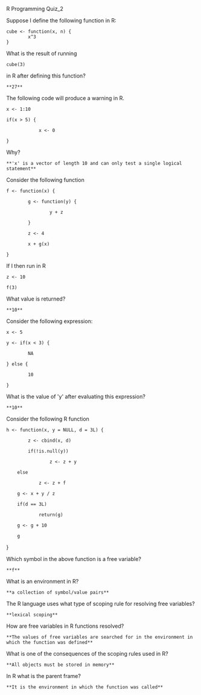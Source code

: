 R Programming Quiz_2

 
Suppose I define the following function in R:

	cube <- function(x, n) {
        	x^3
	}
What is the result of running

	cube(3)

in R after defining this function?

	**27**

The following code will produce a warning in R.

	x <- 1:10

	if(x > 5) {

        		x <- 0

	}

Why?

	**'x' is a vector of length 10 and can only test a single logical statement**


Consider the following function


	f <- function(x) {

        	g <- function(y) {

                	y + z

        	}

        	z <- 4

        	x + g(x)

	}
	
If I then run in R

	z <- 10

	f(3)


What value is returned?

	**10**

Consider the following expression:

	x <- 5

	y <- if(x < 3) {

        	NA

	} else {

        	10

	}

What is the value of 'y' after evaluating this expression?

	**10**

Consider the following R function

	h <- function(x, y = NULL, d = 3L) {

        	z <- cbind(x, d)

        	if(!is.null(y))

                	z <- z + y

        else

                z <- z + f

        g <- x + y / z

        if(d == 3L)

                return(g)

        g <- g + 10

        g

}

Which symbol in the above function is a free variable?

	**f**

What is an environment in R?

	**a collection of symbol/value pairs**


The R language uses what type of scoping rule for resolving free variables?

	**lexical scoping**

How are free variables in R functions resolved?

	**The values of free variables are searched for in the environment in which the function was defined**

What is one of the consequences of the scoping rules used in R?

	**All objects must be stored in memory**

In R what is the parent frame?

	**It is the environment in which the function was called**







